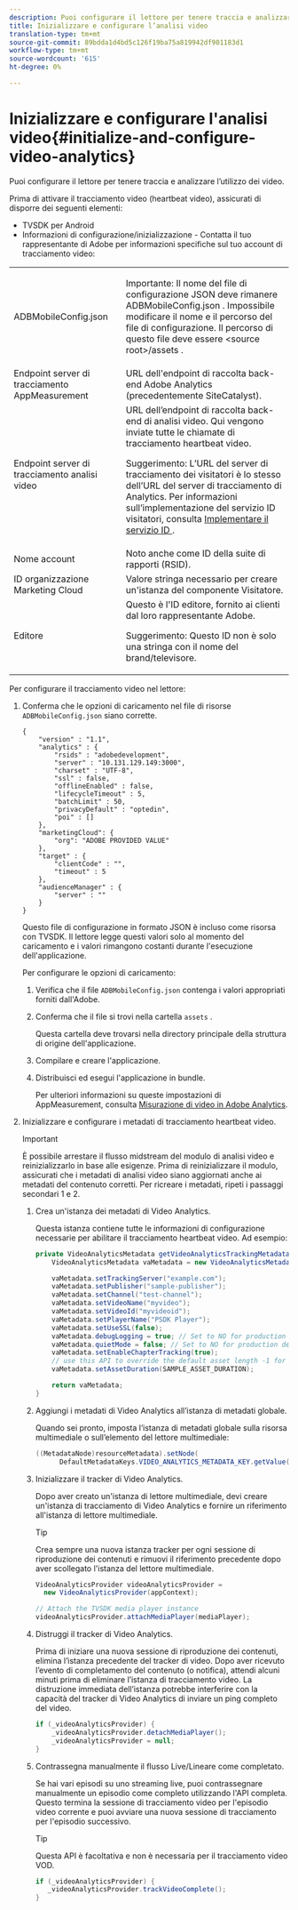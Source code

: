 ```yaml
---
description: Puoi configurare il lettore per tenere traccia e analizzare l’utilizzo dei video.
title: Inizializzare e configurare l’analisi video
translation-type: tm+mt
source-git-commit: 89bdda1d4bd5c126f19ba75a819942df901183d1
workflow-type: tm+mt
source-wordcount: '615'
ht-degree: 0%

---
```



# Inizializzare e configurare l&#39;analisi video{#initialize-and-configure-video-analytics}

Puoi configurare il lettore per tenere traccia e analizzare l’utilizzo dei video.

Prima di attivare il tracciamento video (heartbeat video), assicurati di disporre dei seguenti elementi:

* TVSDK per Android
* Informazioni di configurazione/inizializzazione - Contatta il tuo rappresentante di Adobe per informazioni specifiche sul tuo account di tracciamento video:

<table id="table_3565328ABBEE4605A92EAE1ADE5D6F84"> 
 <tbody> 
  <tr> 
   <td colname="col1"> <span class="filepath"> ADBMobileConfig.json  </span> </td> 
   <td colname="col2"> <p>Importante:  Il nome del file di configurazione JSON deve rimanere <span class="codeph"> ADBMobileConfig.json </span>. Impossibile modificare il nome e il percorso del file di configurazione. Il percorso di questo file deve essere <span class="codeph"> &lt;source root&gt;/assets </span>. </p> </td> 
  </tr> 
  <tr> 
   <td colname="col1"> Endpoint server di tracciamento AppMeasurement </td> 
   <td colname="col2"> URL dell'endpoint di raccolta back-end Adobe Analytics (precedentemente SiteCatalyst). </td> 
  </tr> 
  <tr> 
   <td colname="col1"> Endpoint server di tracciamento analisi video </td> 
   <td colname="col2"> URL dell’endpoint di raccolta back-end di analisi video. Qui vengono inviate tutte le chiamate di tracciamento heartbeat video. <p>Suggerimento:  L’URL del server di tracciamento dei visitatori è lo stesso dell’URL del server di tracciamento di Analytics. Per informazioni sull’implementazione del servizio ID visitatori, consulta <a href="https://marketing.adobe.com/resources/help/en_US/mcvid/mcvid-setup-target.html" format="html" scope="external"> Implementare il servizio ID </a>. </p> </td> 
  </tr> 
  <tr> 
   <td colname="col1"> Nome account </td> 
   <td colname="col2"> Noto anche come ID della suite di rapporti (RSID). </td> 
  </tr> 
  <tr> 
   <td colname="col1"> ID organizzazione Marketing Cloud </td> 
   <td colname="col2"> Valore stringa necessario per creare un'istanza del componente Visitatore. </td> 
  </tr> 
  <tr> 
   <td colname="col1"> Editore </td> 
   <td colname="col2"> Questo è l'ID editore, fornito ai clienti dal loro rappresentante Adobe. <p>Suggerimento:  Questo ID non è solo una stringa con il nome del brand/televisore. </p> </td> 
  </tr> 
 </tbody> 
</table>

Per configurare il tracciamento video nel lettore:

1. Conferma che le opzioni di caricamento nel file di risorse `ADBMobileConfig.json` siano corrette.

   ```
   { 
       "version" : "1.1", 
       "analytics" : { 
           "rsids" : "adobedevelopment", 
           "server" : "10.131.129.149:3000", 
           "charset" : "UTF-8", 
           "ssl" : false, 
           "offlineEnabled" : false, 
           "lifecycleTimeout" : 5, 
           "batchLimit" : 50, 
           "privacyDefault" : "optedin", 
           "poi" : [] 
       }, 
       "marketingCloud": { 
           "org": "ADOBE PROVIDED VALUE"  
       }, 
       "target" : { 
           "clientCode" : "", 
           "timeout" : 5 
       }, 
       "audienceManager" : { 
           "server" : "" 
       } 
   }
   ```

   Questo file di configurazione in formato JSON è incluso come risorsa con TVSDK. Il lettore legge questi valori solo al momento del caricamento e i valori rimangono costanti durante l&#39;esecuzione dell&#39;applicazione.

   Per configurare le opzioni di caricamento:

   1. Verifica che il file `ADBMobileConfig.json` contenga i valori appropriati forniti dall&#39;Adobe.
   1. Conferma che il file si trovi nella cartella `assets` .

      Questa cartella deve trovarsi nella directory principale della struttura di origine dell&#39;applicazione.
   1. Compilare e creare l&#39;applicazione.
   1. Distribuisci ed esegui l&#39;applicazione in bundle.

      Per ulteriori informazioni su queste impostazioni di AppMeasurement, consulta [Misurazione di video in Adobe Analytics](https://marketing.adobe.com/resources/help/en_US/sc/appmeasurement/video/).
1. Inizializzare e configurare i metadati di tracciamento heartbeat video.

   >[!IMPORTANT]
   >
   >È possibile arrestare il flusso midstream del modulo di analisi video e reinizializzarlo in base alle esigenze. Prima di reinizializzare il modulo, assicurati che i metadati di analisi video siano aggiornati anche ai metadati del contenuto corretti. Per ricreare i metadati, ripeti i passaggi secondari 1 e 2.

   1. Crea un&#39;istanza dei metadati di Video Analytics.

      Questa istanza contiene tutte le informazioni di configurazione necessarie per abilitare il tracciamento heartbeat video. Ad esempio:

      ```java
      private VideoAnalyticsMetadata getVideoAnalyticsTrackingMetadata() { 
          VideoAnalyticsMetadata vaMetadata = new VideoAnalyticsMetadata(); 
      
          vaMetadata.setTrackingServer("example.com"); 
          vaMetadata.setPublisher("sample-publisher"); 
          vaMetadata.setChannel("test-channel"); 
          vaMetadata.setVideoName("myvideo"); 
          vaMetadata.setVideoId("myvideoid"); 
          vaMetadata.setPlayerName("PSDK Player"); 
          vaMetadata.setUseSSL(false); 
          vaMetadata.debugLogging = true; // Set to NO for production deployment. 
          vaMetadata.quietMode = false; // Set to NO for production deployment. 
          vaMetadata.setEnableChapterTracking(true); 
          // use this API to override the default asset length -1 for live streams 
          vaMetadata.setAssetDuration(SAMPLE_ASSET_DURATION); 
      
          return vaMetadata; 
      }
      ```

   1. Aggiungi i metadati di Video Analytics all’istanza di metadati globale.

      Quando sei pronto, imposta l’istanza di metadati globale sulla risorsa multimediale o sull’elemento del lettore multimediale:

      ```java
      ((MetadataNode)resourceMetadata).setNode( 
            DefaultMetadataKeys.VIDEO_ANALYTICS_METADATA_KEY.getValue(), vaMetadata);
      ```

   1. Inizializzare il tracker di Video Analytics.

      Dopo aver creato un&#39;istanza di lettore multimediale, devi creare un&#39;istanza di tracciamento di Video Analytics e fornire un riferimento all&#39;istanza di lettore multimediale.

      >[!TIP]
      >
      >Crea sempre una nuova istanza tracker per ogni sessione di riproduzione dei contenuti e rimuovi il riferimento precedente dopo aver scollegato l&#39;istanza del lettore multimediale.

      ```java
      VideoAnalyticsProvider videoAnalyticsProvider =  
        new VideoAnalyticsProvider(appContext); 
      
      // Attach the TVSDK media player instance 
      videoAnalyticsProvider.attachMediaPlayer(mediaPlayer); 
      ```

   1. Distruggi il tracker di Video Analytics.

      Prima di iniziare una nuova sessione di riproduzione dei contenuti, elimina l’istanza precedente del tracker di video. Dopo aver ricevuto l’evento di completamento del contenuto (o notifica), attendi alcuni minuti prima di eliminare l’istanza di tracciamento video. La distruzione immediata dell’istanza potrebbe interferire con la capacità del tracker di Video Analytics di inviare un ping completo del video.

      ```java
      if (_videoAnalyticsProvider) { 
          _videoAnalyticsProvider.detachMediaPlayer(); 
          _videoAnalyticsProvider = null; 
      }
      ```

   1. Contrassegna manualmente il flusso Live/Lineare come completato.

      Se hai vari episodi su uno streaming live, puoi contrassegnare manualmente un episodio come completo utilizzando l&#39;API completa. Questo termina la sessione di tracciamento video per l&#39;episodio video corrente e puoi avviare una nuova sessione di tracciamento per l&#39;episodio successivo.

      >[!TIP]
      >
      >Questa API è facoltativa e non è necessaria per il tracciamento video VOD.

      ```java
      if (_videoAnalyticsProvider) { 
         _videoAnalyticsProvider.trackVideoComplete();    
      }
      ```

